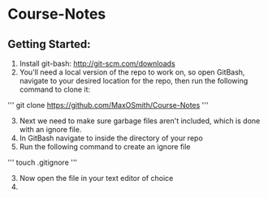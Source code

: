 # Course-Notes

## Getting Started:

1. Install git-bash: http://git-scm.com/downloads
2. You'll need a local version of the repo to work on, so open GitBash, navigate to your desired location for the repo, then run the following command to clone it:

'''
git clone https://github.com/MaxOSmith/Course-Notes
'''

3. Next we need to make sure garbage files aren't included, which is done with an ignore file.
  1. In GitBash navigate to inside the directory of your repo
  2. Run the following command to create an ignore file

'''
touch .gitignore
'''

  3. Now open the file in your text editor of choice
  4. 